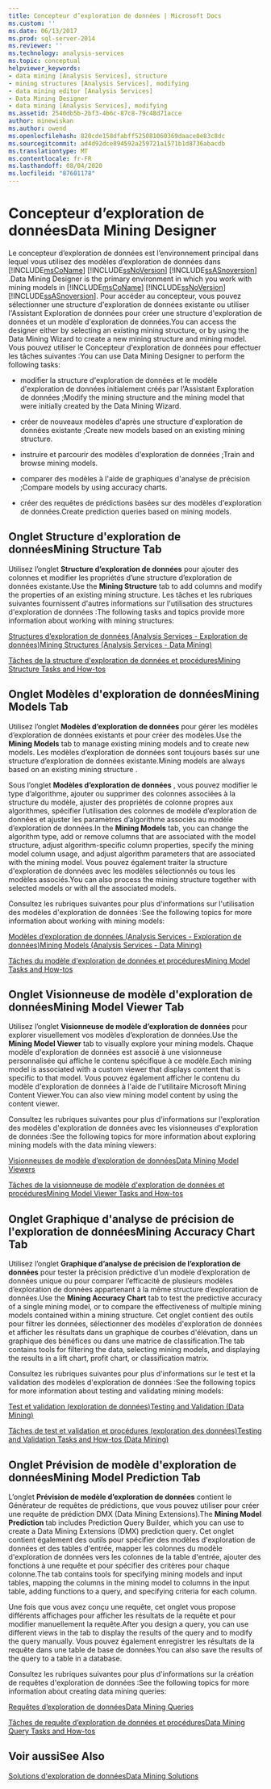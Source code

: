 ```yaml
---
title: Concepteur d’exploration de données | Microsoft Docs
ms.custom: ''
ms.date: 06/13/2017
ms.prod: sql-server-2014
ms.reviewer: ''
ms.technology: analysis-services
ms.topic: conceptual
helpviewer_keywords:
- data mining [Analysis Services], structure
- mining structures [Analysis Services], modifying
- data mining editor [Analysis Services]
- Data Mining Designer
- data mining [Analysis Services], modifying
ms.assetid: 2540db5b-2bf3-4b6c-87c8-79c48d71acce
author: minewiskan
ms.author: owend
ms.openlocfilehash: 820cde158dfabff525081060369daace0e83c8dc
ms.sourcegitcommit: ad4d92dce894592a259721a1571b1d8736abacdb
ms.translationtype: MT
ms.contentlocale: fr-FR
ms.lasthandoff: 08/04/2020
ms.locfileid: "87601178"
---
```

# <a name="data-mining-designer"></a><span data-ttu-id="050f2-102">Concepteur d’exploration de données</span><span class="sxs-lookup"><span data-stu-id="050f2-102">Data Mining Designer</span></span>
  <span data-ttu-id="050f2-103">Le concepteur d’exploration de données est l’environnement principal dans lequel vous utilisez des modèles d’exploration de données dans [!INCLUDE[msCoName](../../includes/msconame-md.md)] [!INCLUDE[ssNoVersion](../../includes/ssnoversion-md.md)] [!INCLUDE[ssASnoversion](../../includes/ssasnoversion-md.md)] .</span><span class="sxs-lookup"><span data-stu-id="050f2-103">Data Mining Designer is the primary environment in which you work with mining models in [!INCLUDE[msCoName](../../includes/msconame-md.md)] [!INCLUDE[ssNoVersion](../../includes/ssnoversion-md.md)] [!INCLUDE[ssASnoversion](../../includes/ssasnoversion-md.md)].</span></span> <span data-ttu-id="050f2-104">Pour accéder au concepteur, vous pouvez sélectionner une structure d'exploration de données existante ou utiliser l'Assistant Exploration de données pour créer une structure d'exploration de données et un modèle d'exploration de données.</span><span class="sxs-lookup"><span data-stu-id="050f2-104">You can access the designer either by selecting an existing mining structure, or by using the Data Mining Wizard to create a new mining structure and mining model.</span></span> <span data-ttu-id="050f2-105">Vous pouvez utiliser le Concepteur d'exploration de données pour effectuer les tâches suivantes :</span><span class="sxs-lookup"><span data-stu-id="050f2-105">You can use Data Mining Designer to perform the following tasks:</span></span>  
  
-   <span data-ttu-id="050f2-106">modifier la structure d'exploration de données et le modèle d'exploration de données initialement créés par l'Assistant Exploration de données ;</span><span class="sxs-lookup"><span data-stu-id="050f2-106">Modify the mining structure and the mining model that were initially created by the Data Mining Wizard.</span></span>  
  
-   <span data-ttu-id="050f2-107">créer de nouveaux modèles d'après une structure d'exploration de données existante ;</span><span class="sxs-lookup"><span data-stu-id="050f2-107">Create new models based on an existing mining structure.</span></span>  
  
-   <span data-ttu-id="050f2-108">instruire et parcourir des modèles d'exploration de données ;</span><span class="sxs-lookup"><span data-stu-id="050f2-108">Train and browse mining models.</span></span>  
  
-   <span data-ttu-id="050f2-109">comparer des modèles à l'aide de graphiques d'analyse de précision ;</span><span class="sxs-lookup"><span data-stu-id="050f2-109">Compare models by using accuracy charts.</span></span>  
  
-   <span data-ttu-id="050f2-110">créer des requêtes de prédictions basées sur des modèles d'exploration de données.</span><span class="sxs-lookup"><span data-stu-id="050f2-110">Create prediction queries based on mining models.</span></span>  
  
## <a name="mining-structure-tab"></a><span data-ttu-id="050f2-111">Onglet Structure d'exploration de données</span><span class="sxs-lookup"><span data-stu-id="050f2-111">Mining Structure Tab</span></span>  
 <span data-ttu-id="050f2-112">Utilisez l’onglet **Structure d’exploration de données** pour ajouter des colonnes et modifier les propriétés d’une structure d’exploration de données existante.</span><span class="sxs-lookup"><span data-stu-id="050f2-112">Use the **Mining Structure** tab to add columns and modify the properties of an existing mining structure.</span></span> <span data-ttu-id="050f2-113">Les tâches et les rubriques suivantes fournissent d'autres informations sur l'utilisation des structures d'exploration de données :</span><span class="sxs-lookup"><span data-stu-id="050f2-113">The following tasks and topics provide more information about working with mining structures:</span></span>  
  
 [<span data-ttu-id="050f2-114">Structures d’exploration de données &#40;Analysis Services - Exploration de données&#41;</span><span class="sxs-lookup"><span data-stu-id="050f2-114">Mining Structures &#40;Analysis Services - Data Mining&#41;</span></span>](mining-structures-analysis-services-data-mining.md)  
  
 [<span data-ttu-id="050f2-115">Tâches de la structure d'exploration de données et procédures</span><span class="sxs-lookup"><span data-stu-id="050f2-115">Mining Structure Tasks and How-tos</span></span>](mining-structure-tasks-and-how-tos.md)  
  
## <a name="mining-models-tab"></a><span data-ttu-id="050f2-116">Onglet Modèles d'exploration de données</span><span class="sxs-lookup"><span data-stu-id="050f2-116">Mining Models Tab</span></span>  
 <span data-ttu-id="050f2-117">Utilisez l’onglet **Modèles d’exploration de données** pour gérer les modèles d’exploration de données existants et pour créer des modèles.</span><span class="sxs-lookup"><span data-stu-id="050f2-117">Use the **Mining Models** tab to manage existing mining models and to create new models.</span></span> <span data-ttu-id="050f2-118">Les modèles d’exploration de données sont toujours basés sur une structure d’exploration de données existante.</span><span class="sxs-lookup"><span data-stu-id="050f2-118">Mining models are always based on an existing mining structure .</span></span>  
  
 <span data-ttu-id="050f2-119">Sous l’onglet **Modèles d’exploration de données** , vous pouvez modifier le type d’algorithme, ajouter ou supprimer des colonnes associées à la structure du modèle, ajuster des propriétés de colonne propres aux algorithmes, spécifier l’utilisation des colonnes de modèle d’exploration de données et ajuster les paramètres d’algorithme associés au modèle d’exploration de données.</span><span class="sxs-lookup"><span data-stu-id="050f2-119">In the **Mining Models** tab, you can change the algorithm type, add or remove columns that are associated with the model structure, adjust algorithm-specific column properties, specify the mining model column usage, and adjust algorithm parameters that are associated with the mining model.</span></span> <span data-ttu-id="050f2-120">Vous pouvez également traiter la structure d'exploration de données avec les modèles sélectionnés ou tous les modèles associés.</span><span class="sxs-lookup"><span data-stu-id="050f2-120">You can also process the mining structure together with selected models or with all the associated models.</span></span>  
  
 <span data-ttu-id="050f2-121">Consultez les rubriques suivantes pour plus d'informations sur l'utilisation des modèles d'exploration de données :</span><span class="sxs-lookup"><span data-stu-id="050f2-121">See the following topics for more information about working with mining models:</span></span>  
  
 [<span data-ttu-id="050f2-122">Modèles d’exploration de données &#40;Analysis Services - Exploration de données&#41;</span><span class="sxs-lookup"><span data-stu-id="050f2-122">Mining Models &#40;Analysis Services - Data Mining&#41;</span></span>](mining-models-analysis-services-data-mining.md)  
  
 [<span data-ttu-id="050f2-123">Tâches du modèle d'exploration de données et procédures</span><span class="sxs-lookup"><span data-stu-id="050f2-123">Mining Model Tasks and How-tos</span></span>](mining-model-tasks-and-how-tos.md)  
  
## <a name="mining-model-viewer-tab"></a><span data-ttu-id="050f2-124">Onglet Visionneuse de modèle d'exploration de données</span><span class="sxs-lookup"><span data-stu-id="050f2-124">Mining Model Viewer Tab</span></span>  
 <span data-ttu-id="050f2-125">Utilisez l’onglet **Visionneuse de modèle d’exploration de données** pour explorer visuellement vos modèles d’exploration de données.</span><span class="sxs-lookup"><span data-stu-id="050f2-125">Use the **Mining Model Viewer** tab to visually explore your mining models.</span></span> <span data-ttu-id="050f2-126">Chaque modèle d'exploration de données est associé à une visionneuse personnalisée qui affiche le contenu spécifique à ce modèle.</span><span class="sxs-lookup"><span data-stu-id="050f2-126">Each mining model is associated with a custom viewer that displays content that is specific to that model.</span></span> <span data-ttu-id="050f2-127">Vous pouvez également afficher le contenu du modèle d'exploration de données à l'aide de l'utilitaire Microsoft Mining Content Viewer.</span><span class="sxs-lookup"><span data-stu-id="050f2-127">You can also view mining model content by using the content viewer.</span></span>  
  
 <span data-ttu-id="050f2-128">Consultez les rubriques suivantes pour plus d'informations sur l'exploration des modèles d'exploration de données avec les visionneuses d'exploration de données :</span><span class="sxs-lookup"><span data-stu-id="050f2-128">See the following topics for more information about exploring mining models with the data mining viewers:</span></span>  
  
 [<span data-ttu-id="050f2-129">Visionneuses de modèle d’exploration de données</span><span class="sxs-lookup"><span data-stu-id="050f2-129">Data Mining Model Viewers</span></span>](data-mining-model-viewers.md)  
  
 [<span data-ttu-id="050f2-130">Tâches de la visionneuse de modèle d'exploration de données et procédures</span><span class="sxs-lookup"><span data-stu-id="050f2-130">Mining Model Viewer Tasks and How-tos</span></span>](mining-model-viewer-tasks-and-how-tos.md)  
  
## <a name="mining-accuracy-chart-tab"></a><span data-ttu-id="050f2-131">Onglet Graphique d'analyse de précision de l'exploration de données</span><span class="sxs-lookup"><span data-stu-id="050f2-131">Mining Accuracy Chart Tab</span></span>  
 <span data-ttu-id="050f2-132">Utilisez l’onglet **Graphique d’analyse de précision de l’exploration de données** pour tester la précision prédictive d’un modèle d’exploration de données unique ou pour comparer l’efficacité de plusieurs modèles d’exploration de données appartenant à la même structure d’exploration de données.</span><span class="sxs-lookup"><span data-stu-id="050f2-132">Use the **Mining Accuracy Chart** tab to test the predictive accuracy of a single mining model, or to compare the effectiveness of multiple mining models contained within a mining structure.</span></span> <span data-ttu-id="050f2-133">Cet onglet contient des outils pour filtrer les données, sélectionner des modèles d'exploration de données et afficher les résultats dans un graphique de courbes d'élévation, dans un graphique des bénéfices ou dans une matrice de classification.</span><span class="sxs-lookup"><span data-stu-id="050f2-133">The tab contains tools for filtering the data, selecting mining models, and displaying the results in a lift chart, profit chart, or classification matrix.</span></span>  
  
 <span data-ttu-id="050f2-134">Consultez les rubriques suivantes pour plus d'informations sur le test et la validation des modèles d'exploration de données :</span><span class="sxs-lookup"><span data-stu-id="050f2-134">See the following topics for more information about testing and validating mining models:</span></span>  
  
 [<span data-ttu-id="050f2-135">Test et validation &#40;exploration de données&#41;</span><span class="sxs-lookup"><span data-stu-id="050f2-135">Testing and Validation &#40;Data Mining&#41;</span></span>](testing-and-validation-data-mining.md)  
  
 [<span data-ttu-id="050f2-136">Tâches de test et validation et procédures &#40;exploration des données&#41;</span><span class="sxs-lookup"><span data-stu-id="050f2-136">Testing and Validation Tasks and How-tos &#40;Data Mining&#41;</span></span>](testing-and-validation-tasks-and-how-tos-data-mining.md)  
  
## <a name="mining-model-prediction-tab"></a><span data-ttu-id="050f2-137">Onglet Prévision de modèle d'exploration de données</span><span class="sxs-lookup"><span data-stu-id="050f2-137">Mining Model Prediction Tab</span></span>  
 <span data-ttu-id="050f2-138">L’onglet **Prévision de modèle d’exploration de données** contient le Générateur de requêtes de prédictions, que vous pouvez utiliser pour créer une requête de prédiction DMX (Data Mining Extensions).</span><span class="sxs-lookup"><span data-stu-id="050f2-138">The **Mining Model Prediction** tab includes Prediction Query Builder, which you can use to create a Data Mining Extensions (DMX) prediction query.</span></span> <span data-ttu-id="050f2-139">Cet onglet contient également des outils pour spécifier des modèles d'exploration de données et des tables d'entrée, mapper les colonnes du modèle d'exploration de données vers les colonnes de la table d'entrée, ajouter des fonctions à une requête et pour spécifier des critères pour chaque colonne.</span><span class="sxs-lookup"><span data-stu-id="050f2-139">The tab contains tools for specifying mining models and input tables, mapping the columns in the mining model to columns in the input table, adding functions to a query, and specifying criteria for each column.</span></span>  
  
 <span data-ttu-id="050f2-140">Une fois que vous avez conçu une requête, cet onglet vous propose différents affichages pour afficher les résultats de la requête et pour modifier manuellement la requête.</span><span class="sxs-lookup"><span data-stu-id="050f2-140">After you design a query, you can use different views in the tab to display the results of the query and to modify the query manually.</span></span> <span data-ttu-id="050f2-141">Vous pouvez également enregistrer les résultats de la requête dans une table de base de données.</span><span class="sxs-lookup"><span data-stu-id="050f2-141">You can also save the results of the query to a table in a database.</span></span>  
  
 <span data-ttu-id="050f2-142">Consultez les rubriques suivantes pour plus d'informations sur la création de requêtes d'exploration de données :</span><span class="sxs-lookup"><span data-stu-id="050f2-142">See the following topics for more information about creating data mining queries:</span></span>  
  
 [<span data-ttu-id="050f2-143">Requêtes d’exploration de données</span><span class="sxs-lookup"><span data-stu-id="050f2-143">Data Mining Queries</span></span>](data-mining-queries.md)  
  
 [<span data-ttu-id="050f2-144">Tâches de requête d’exploration de données et procédures</span><span class="sxs-lookup"><span data-stu-id="050f2-144">Data Mining Query Tasks and How-tos</span></span>](data-mining-query-tasks-and-how-tos.md)  
  
## <a name="see-also"></a><span data-ttu-id="050f2-145">Voir aussi</span><span class="sxs-lookup"><span data-stu-id="050f2-145">See Also</span></span>  
 [<span data-ttu-id="050f2-146">Solutions d'exploration de données</span><span class="sxs-lookup"><span data-stu-id="050f2-146">Data Mining Solutions</span></span>](data-mining-solutions.md)  
  
  
